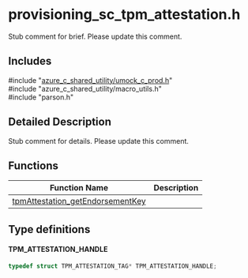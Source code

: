 # provisioning_sc_tpm_attestation.h 

Stub comment for brief. Please update this comment.

## Includes

\#include "[azure_c_shared_utility/umock_c_prod.h](iot-c-ref-umock-c-prod-h.md)"  
\#include "azure_c_shared_utility/macro_utils.h"  
\#include "parson.h"  

## Detailed Description

Stub comment for details. Please update this comment.

## Functions

Function Name                  | Description                                
--------------------------------|---------------------------------------------
[tpmAttestation_getEndorsementKey](./iot-c-ref-provisioning-sc-tpm-attestation-h/tpmattestation-getendorsementkey.md)            | 

## Type definitions

#### TPM_ATTESTATION_HANDLE

```C
typedef struct TPM_ATTESTATION_TAG* TPM_ATTESTATION_HANDLE;
```

